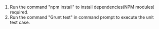 1. Run the command "npm install" to install dependencies(NPM modules) required.
2. Run the command "Grunt test" in command prompt to execute the unit test case.
